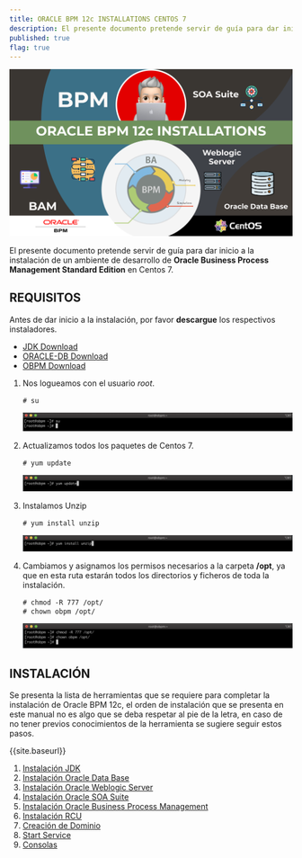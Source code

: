 ```yaml
---
title: ORACLE BPM 12c INSTALLATIONS CENTOS 7
description: El presente documento pretende servir de guía para dar inicio a la instalación de un ambiente de desarrollo de Oracle Business Process Management Standard Edition en Centos 7.
published: true
flag: true
---
```


 ![obpm](../assets/obpm.png)

El presente documento pretende servir de guía para dar inicio a la instalación de un ambiente de desarrollo de **Oracle Business Process Management Standard Edition** en Centos 7.

## REQUISITOS

Antes de dar inicio a la instalación, por favor **descargue** los respectivos instaladores.

+ [JDK Download](https://www.oracle.com/java/technologies/javase/javase7-archive-downloads.html)
+ [ORACLE-DB Download](https://www.oracle.com/database/technologies/oracle-database-software-downloads.html)
+ [OBPM Download](https://edelivery.oracle.com/osdc/faces/Home.jspx)

1.  Nos logueamos con el usuario *root*.

        # su

    ![conf_1](../assets/obpm/centos/conf/conf_1.png)

2.  Actualizamos todos los paquetes de Centos 7.

        # yum update

    ![conf_2](../assets/obpm/centos/conf/conf_2.png)

3.  Instalamos Unzip

        # yum install unzip

    ![conf_3](../assets/obpm/centos/conf/conf_3.png)

4.  Cambiamos y asignamos los permisos necesarios a la carpeta **/opt**, ya que en esta ruta estarán todos los directorios y ficheros de toda la instalación.

        # chmod -R 777 /opt/
        # chown obpm /opt/

    ![conf_4](../assets/obpm/centos/conf/conf_4.png)

## INSTALACIÓN

Se presenta la lista de herramientas que se requiere para completar la instalación de Oracle BPM 12c, el orden de instalación que se presenta en este manual no es algo que se deba respetar al pie de la letra, en caso de no tener previos conocimientos de la herramienta se sugiere seguir estos pasos.

{{site.baseurl}}

1. [Instalación JDK](1-obpm-jdk)
2. [Instalación Oracle Data Base](2-obpm-oracle-data-base)
3. [Instalación Oracle Weblogic Server](3-obpm-weblogic-server)
4. [Instalación Oracle SOA Suite](4-soa)
5. [Instalación Oracle Business Process Management](5-obpm-obpm)
6. [Instalación RCU](6-obpm-rcu)
7. [Creación de Dominio](7-obpm-domain)
8. [Start Service](8-obpm-start-service)
9. [Consolas](9-obpm-consols)